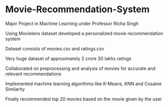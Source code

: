 # Movie-Recommendation-System
Major Project in Machine Learning under Professor Richa Singh


Using Movielens dataset developed a personalized movie recommendation system 

Dataset consists of movies.csv and ratings.csv

Very huge dataset of approximately 2 crore 30 lakhs ratings

Collaborated on preprocessing and analysis of movies for accurate and relevant recommendations

Implemented machine learning algorithms like K-Means, KNN and Cosaine Similarity

Finally recommended top 20 movies based on the movie given by the user
